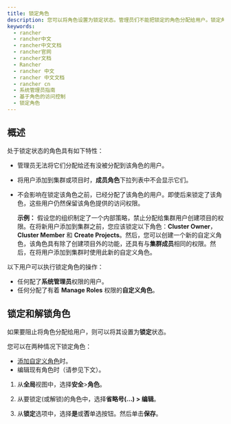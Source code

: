 ```yaml
---
title: 锁定角色
description: 您可以将角色设置为锁定状态。管理员们不能把锁定的角色分配给用户。锁定角色：无法将它们分配给还有没被分配到该角色的用户。将用户添加到集群或项目时，成员角色下拉列表中不会显示它们。不会影响在锁定该角色之前，已经分配了该角色的用户。即使后来锁定了该角色，这些用户仍然保留该角色提供的访问权限。
keywords:
  - rancher
  - rancher中文
  - rancher中文文档
  - rancher官网
  - rancher文档
  - Rancher
  - rancher 中文
  - rancher 中文文档
  - rancher cn
  - 系统管理员指南
  - 基于角色的访问控制
  - 锁定角色
---
```


## 概述

处于锁定状态的角色具有如下特性：

- 管理员无法将它们分配给还有没被分配到该角色的用户。
- 将用户添加到集群或项目时，**成员角色**下拉列表中不会显示它们。
- 不会影响在锁定该角色之前，已经分配了该角色的用户。即使后来锁定了该角色，这些用户仍然保留该角色提供的访问权限。

  **示例：** 假设您的组织制定了一个内部策略，禁止分配给集群用户创建项目的权限。在将新用户添加到集群之前，您应该锁定以下角色：**Cluster Owner**，**Cluster Member** 和 **Create Projects**。然后，您可以创建一个新的自定义角色，该角色具有除了创建项目外的功能，还具有与**集群成员**相同的权限。然后，在将用户添加到集群时使用此新的自定义角色。

以下用户可以执行锁定角色的操作：

- 任何配了**系统管理员**权限的用户。
- 任何分配了有着 **Manage Roles** 权限的**自定义角色**。

## 锁定和解锁角色

如果要阻止将角色分配给用户，则可以将其设置为**锁定**状态。

您可以在两种情况下锁定角色：

- [添加自定义角色](/docs/rancher2/admin-settings/rbac/default-custom-roles/)时。
- 编辑现有角色时（请参见下文）。

1. 从**全局**视图中，选择**安全**>**角色**。

2. 从要锁定(或解锁)的角色中，选择**省略号(...) > 编辑**。

3. 从**锁定**选项中，选择**是**或**否**单选按钮。然后单击**保存**。
